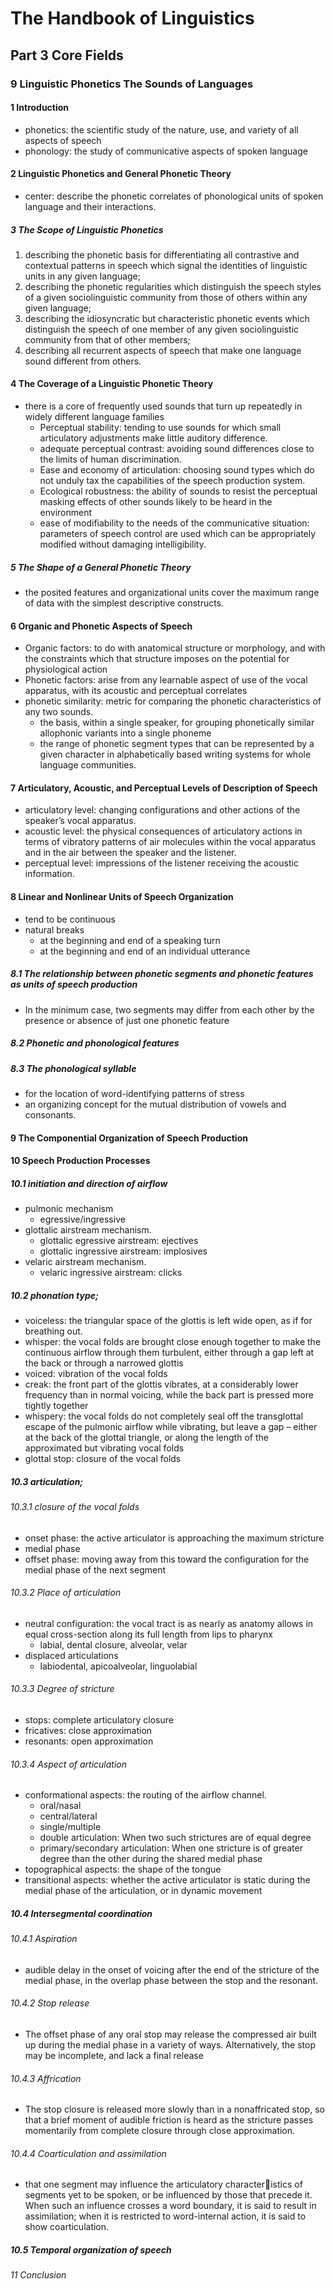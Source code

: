 # The Handbook of Linguistics
## Part 3 Core Fields
### 9 Linguistic Phonetics The Sounds of Languages
#### 1 Introduction 
+ phonetics: the scientific study of the nature, use, and variety of all aspects of speech
+ phonology: the study of communicative aspects of spoken language
#### 2 Linguistic Phonetics and General Phonetic Theory
+ center: describe the phonetic correlates of phonological units of spoken language and their interactions.
##### 3 The Scope of Linguistic Phonetics
1. describing the phonetic basis for differentiating all contrastive and contextual patterns in speech which signal the identities of linguistic units in any given language; 
2. describing the phonetic regularities which distinguish the speech styles of a given sociolinguistic community from those of others within any given language; 
3. describing the idiosyncratic but characteristic phonetic events which distinguish the speech of one member of any given sociolinguistic community from that of other members; 
4. describing all recurrent aspects of speech that make one language sound different from others. 
#### 4 The Coverage of a Linguistic Phonetic Theory 
+ there is a core of frequently used sounds that turn up repeatedly in widely different language families
  + Perceptual stability: tending to use sounds for which small articulatory adjustments make little auditory difference. 
  + adequate perceptual contrast: avoiding sound differences close to the limits of human discrimination. 
  + Ease and economy of articulation: choosing sound types which do not unduly tax the capabilities of the speech production system. 
  + Ecological robustness: the ability of sounds to resist the perceptual masking effects of other sounds likely to be heard in the environment
  + ease of modifiability to the needs of the communicative situation: parameters of speech control are used which can be appropriately modified without damaging intelligibility. 
##### 5 The Shape of a General Phonetic Theory
+ the posited features and organizational units cover the maximum range of data with the simplest descriptive constructs. 
#### 6 Organic and Phonetic Aspects of Speech
+ Organic factors: to do with anatomical structure or morphology, and with the constraints which that structure imposes on the potential for physiological action
+ Phonetic factors: arise from any learnable aspect of use of the vocal apparatus, with its acoustic and perceptual correlates
+ phonetic similarity: metric for comparing the phonetic characteristics of any two sounds.
  + the basis, within a single speaker, for grouping phonetically similar allophonic variants into a single phoneme
  + the range of phonetic segment types that can be represented by a given character in alphabetically based writing systems for whole language communities. 
#### 7 Articulatory, Acoustic, and Perceptual Levels of Description of Speech
+  articulatory level: changing configurations and other actions of the speaker’s vocal apparatus. 
+ acoustic level: the physical consequences of articulatory actions in terms of vibratory patterns of air molecules within the vocal apparatus and in the air between the speaker and the listener.
+ perceptual level: impressions of the listener receiving the acoustic information. 
#### 8 Linear and Nonlinear Units of Speech Organization
+ tend to be continuous
+ natural breaks
  + at the beginning and end of a speaking turn
  + at the beginning and end of an individual utterance
##### 8.1 The relationship between phonetic segments and phonetic features as units of speech production
+ In the minimum case, two segments may differ from each other by the presence or absence of just one phonetic feature
##### 8.2 Phonetic and phonological features 
##### 8.3 The phonological syllable
+ for the location of word-identifying patterns of stress
+ an organizing concept for the mutual distribution of vowels and consonants. 
#### 9 The Componential Organization of Speech Production 
#### 10 Speech Production Processes 
##### 10.1 initiation and direction of airflow
+ pulmonic mechanism
  + egressive/ingressive
+ glottalic airstream mechanism. 
  + glottalic egressive airstream: ejectives
  + glottalic ingressive airstream: implosives
+ velaric airstream mechanism.
  + velaric ingressive airstream: clicks
##### 10.2 phonation type;
+ voiceless: the triangular space of the glottis is left wide open, as if for breathing out.
+ whisper: the vocal folds are brought close enough together to make the continuous airflow through them turbulent, either through a gap left at the back or through a narrowed glottis
+ voiced: vibration of the vocal folds
+ creak: the front part of the glottis vibrates, at a considerably lower frequency than in normal voicing, while the back part is pressed more tightly together
+ whispery: the vocal folds do not completely seal off the transglottal escape of the pulmonic airflow while vibrating, but leave a gap – either at the back of the glottal triangle, or along the length of the approximated but vibrating vocal folds
+ glottal stop: closure of the vocal folds
##### 10.3 articulation;
###### 10.3.1 closure of the vocal folds
+ onset phase: the active articulator is approaching the maximum stricture
+ medial phase
+ offset phase: moving away from this toward the configuration for the medial 
phase of the next segment
###### 10.3.2 Place of articulation 
+ neutral configuration: the vocal tract is as nearly as anatomy allows in equal cross-section along its full length from lips to pharynx
  + labial, dental closure, alveolar, velar
+ displaced articulations
  + labiodental, apicoalveolar, linguolabial
###### 10.3.3 Degree of stricture
+ stops: complete articulatory closure
+ fricatives: close approximation
+ resonants: open approximation
###### 10.3.4 Aspect of articulation
+ conformational aspects: the routing of the airflow channel. 
  + oral/nasal 
  + central/lateral
  + single/multiple 
  + double articulation: When two such strictures are of equal degree 
  + primary/secondary articulation: When one stricture is of greater degree than the other during the shared medial phase
+ topographical aspects: the shape of the tongue
+ transitional aspects: whether the active articulator is static during the medial phase of the articulation, or in dynamic movement
##### 10.4 Intersegmental coordination
###### 10.4.1 Aspiration
+  audible delay in the onset of voicing after the end of the stricture of the medial phase, in the overlap phase between the stop and the resonant.
###### 10.4.2 Stop release
+ The offset phase of any oral stop may release the compressed air built up during the medial phase in a variety of ways. Alternatively, the stop may be incomplete, and lack a final release
###### 10.4.3 Affrication 
+ The stop closure is released more slowly than in a nonaffricated stop, so that a brief moment of audible friction is heard as the stricture passes momentarily from complete closure through close approximation. 
###### 10.4.4 Coarticulation and assimilation
+ that one segment may influence the articulatory characteristics of segments yet to be spoken, or be influenced by those that precede it. When such an  influence crosses a word boundary, it is said to result in assimilation; when it is restricted to word-internal action, it is said to show coarticulation. 
##### 10.5 Temporal organization of speech 
###### 11 Conclusion

 